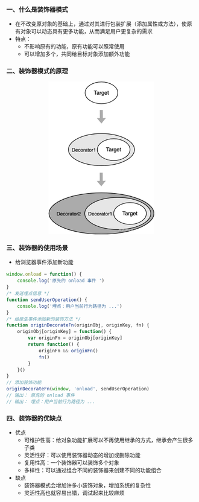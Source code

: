 
### 一、什么是装饰器模式

- 在不改变原对象的基础上，通过对其进行包装扩展（添加属性或方法），使原有对象可以动态具有更多功能，从而满足用户更复杂的需求
- 特点：
  - 不影响原有的功能，原有功能可以照常使用
  - 可以增加多个，共同给目标对象添加额外功能

### 二、装饰器模式的原理

<img src="../static/a_8_1.png" alt="图片描述" width="280" style="display: block; margin: 10px auto;">


### 三、装饰器的使用场景

- 给浏览器事件添加新功能

```js
window.onload = function() {
    console.log('原先的 onload 事件 ')
}
/* 发送埋点信息 */
function sendUserOperation() {
    console.log('埋点：用户当前行为路径为 ...')
}
/* 给原生事件添加新的装饰方法 */
function originDecorateFn(originObj, originKey, fn) {
    originObj[originKey] = function() {
        var originFn = originObj[originKey]
        return function() {
            originFn && originFn()
            fn()
        }
    }()
}
// 添加装饰功能
originDecorateFn(window, 'onload', sendUserOperation)
// 输出： 原先的 onload 事件
// 输出： 埋点：用户当前行为路径为 ...
```

### 四、装饰器的优缺点

- 优点
  - 可维护性高：给对象功能扩展可以不再使用继承的方式，继承会产生很多子类
  - 灵活性好：可以使用装饰器动态的增加或删除功能
  - 复用性高：一个装饰器可以装饰多个对象
  - 多样性：可以通过组合不同的装饰器来创建不同的功能组合
- 缺点
  - 装饰器模式会增加许多小装饰对象，增加系统的复杂性
  - 灵活性高也就容易出错，调试起来比较麻烦


